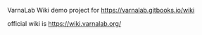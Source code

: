 VarnaLab Wiki demo project for https://varnalab.gitbooks.io/wiki

official wiki is https://wiki.varnalab.org/
